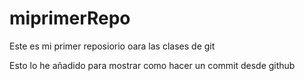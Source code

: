 # miprimerRepo
Este es mi primer reposiorio oara las clases de git

Esto lo he añadido para mostrar como hacer un commit desde github
